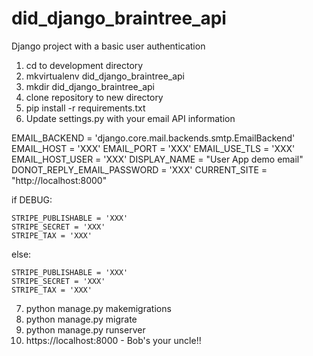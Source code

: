 # did_django_braintree_api
Django project with a basic user authentication

1) cd to development directory
2) mkvirtualenv did_django_braintree_api
3) mkdir did_django_braintree_api
4) clone repository to new directory
5) pip install -r requirements.txt
6) Update settings.py with your email API information

EMAIL_BACKEND = 'django.core.mail.backends.smtp.EmailBackend'
EMAIL_HOST = 'XXX'
EMAIL_PORT = 'XXX'
EMAIL_USE_TLS = 'XXX'
EMAIL_HOST_USER = 'XXX'
DISPLAY_NAME = "User App demo email"
DONOT_REPLY_EMAIL_PASSWORD = 'XXX'
CURRENT_SITE = "http://localhost:8000"

if DEBUG:

    STRIPE_PUBLISHABLE = 'XXX'
    STRIPE_SECRET = 'XXX'
    STRIPE_TAX = 'XXX'
else:

    STRIPE_PUBLISHABLE = 'XXX'
    STRIPE_SECRET = 'XXX'
    STRIPE_TAX = 'XXX'


7) python manage.py makemigrations
8) python manage.py migrate
9) python manage.py runserver
10) https://localhost:8000 - Bob's your uncle!! 

